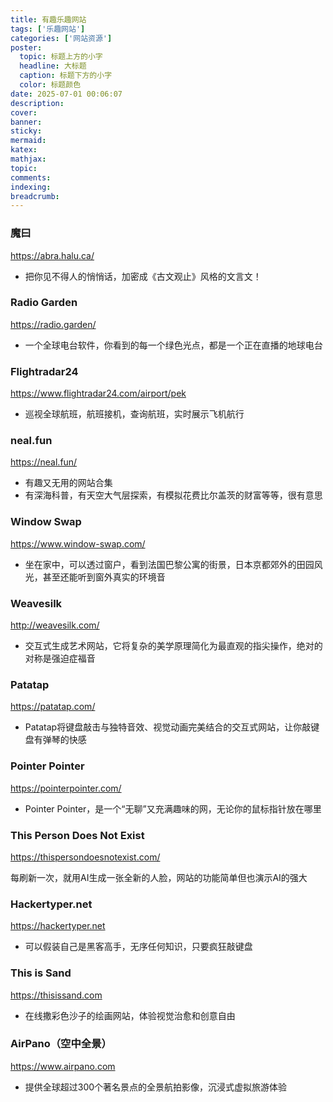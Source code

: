 ```yaml
---
title: 有趣乐趣网站
tags: ['乐趣网站']
categories: ['网站资源']
poster:
  topic: 标题上方的小字
  headline: 大标题
  caption: 标题下方的小字
  color: 标题颜色
date: 2025-07-01 00:06:07
description:
cover:
banner:
sticky:
mermaid:
katex:
mathjax:
topic:
comments:
indexing:
breadcrumb:
---
```


### 魔曰

https://abra.halu.ca/

- 把你见不得人的悄悄话，加密成《古文观止》风格的文言文！


### Radio Garden

https://radio.garden/

- 一个全球电台软件，你看到的每一个绿色光点，都是一个正在直播的地球电台

### Flightradar24

https://www.flightradar24.com/airport/pek

- 巡视全球航班，航班接机，查询航班，实时展示飞机航行

### neal.fun

https://neal.fun/

- 有趣又无用的网站合集
- 有深海科普，有天空大气层探索，有模拟花费比尔盖茨的财富等等，很有意思

### Window Swap

https://www.window-swap.com/

- 坐在家中，可以透过窗户，看到法国巴黎公寓的街景，日本京都郊外的田园风光，甚至还能听到窗外真实的环境音

### Weavesilk

http://weavesilk.com/

- 交互式生成艺术网站，它将复杂的美学原理简化为最直观的指尖操作，绝对的对称是强迫症福音

### Patatap

https://patatap.com/

- Patatap将键盘敲击与独特音效、视觉动画完美结合的交互式网站，让你敲键盘有弹琴的快感

### Pointer Pointer

https://pointerpointer.com/

- Pointer Pointer，是一个“无聊”又充满趣味的网，无论你的鼠标指针放在哪里

### This Person Does Not Exist

https://thispersondoesnotexist.com/

每刷新一次，就用AI生成一张全新的人脸，网站的功能简单但也演示AI的强大

### Hackertyper.net

https://hackertyper.net

- 可以假装自己是黑客高手，无序任何知识，只要疯狂敲键盘

### This is Sand

https://thisissand.com

- 在线撒彩色沙子的绘画网站，体验视觉治愈和创意自由

### AirPano（空中全景）

https://www.airpano.com

- 提供全球超过300个著名景点的全景航拍影像，沉浸式虚拟旅游体验